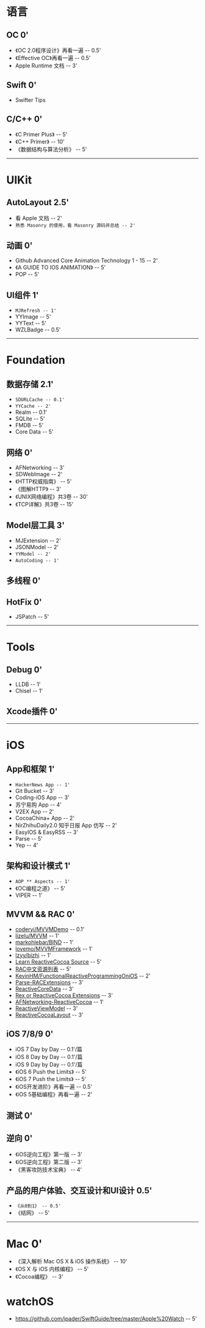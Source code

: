 # 语言

## OC  0'
* 《OC 2.0程序设计》再看一遍 -- 0.5'
* 《Effective OC》再看一遍 -- 0.5'
* Apple Runtime 文档 -- 3'

## Swift  0'
* Swifter Tips

## C/C++  0'
* 《C Primer Plus》 -- 5'
* 《C++ Primer》 -- 10'
* 《数据结构与算法分析》 -- 5'

------------------------------------

# UIKit

## AutoLayout  2.5'
<!--* 学习 VFL -- 0.5'-->
* 看 Apple 文档 -- 2'
* `熟悉 Masonry 的使用，看 Masonry 源码并总结 -- 2'`

## 动画  0'
* Github Advanced Core Animation Technology 1 - 15 -- 2'
* 《A GUIDE TO IOS ANIMATION》 -- 5'
* POP -- 5'

## UI组件  1'
* `MJRefresh -- 1'`
* YYImage -- 5'
* YYText -- 5'
* WZLBadge -- 0.5'

------------------------------------

# Foundation

## 数据存储  2.1'
* `SDURLCache -- 0.1'`
* `YYCache -- 2'`
* Realm -- 0.1'
* SQLite -- 5'
* FMDB -- 5'
* Core Data -- 5'

## 网络  0'
* AFNetworking -- 3'
* SDWebImage -- 2'
* 《HTTP权威指南》 -- 5'
* 《图解HTTP》 -- 3'
* 《UNIX网络编程》共3卷 -- 30'
* 《TCP详解》共3卷 -- 15'

## Model层工具  3'
* MJExtension -- 2'
* JSONModel -- 2'
* `YYModel -- 2'`
* `AutoCoding -- 1'`

## 多线程  0'

## HotFix  0'
* JSPatch -- 5'

------------------------------------

# Tools

## Debug  0'
* LLDB -- 1'
* Chisel -- 1'

## Xcode插件  0'

------------------------------------

# iOS

## App和框架  1'
* `HackerNews App -- 1'`
* Git Bucket -- 3'
* Coding-iOS App -- 3'
* 苏宁易购 App -- 4'
* V2EX App -- 2'
* CocoaChina+ App -- 2'
* NirZhihuDaily2.0 知乎日报 App 仿写 -- 2'
* EasyIOS & EasyRSS -- 3'
* Parse -- 5'
* Yep -- 4'

## 架构和设计模式  1'
* `AOP ** Aspects -- 1'`
* 《OC编程之道》 -- 5'
* VIPER -- 1' 

## MVVM && RAC  0'
* [coderyi/MVVMDemo](https://github.com/coderyi/MVVMDemo) -- 0.1'
* [lizelu/MVVM](https://github.com/lizelu/MVVM) -- 1'
* [markohlebar/BIND](https://github.com/markohlebar/BIND) -- 1'
* [lovemo/MVVMFramework](https://github.com/lovemo/MVVMFramework) -- 1'
* [lzyy/bizhi](https://github.com/lzyy/bizhi) -- 1'
* [Learn ReactiveCocoa Source](https://github.com/mailworks/LearnReactivecocoaSource) -- 5'
* [RAC中文资源列表](https://github.com/ReactiveCocoaChina/ReactiveCocoaChineseResources) -- 5'
* [KevinHM/FunctionalReactiveProgrammingOniOS](https://github.com/KevinHM/FunctionalReactiveProgrammingOniOS) -- 2'
* [Parse-RACExtensions](https://github.com/kastiglione/Parse-RACExtensions) -- 3'
* [ReactiveCoreData](https://github.com/apparentsoft/ReactiveCoreData) -- 3'
* [Rex or ReactiveCocoa Extensions](https://github.com/neilpa/Rex) -- 3'
* [AFNetworking-ReactiveCocoa](https://github.com/uasi/AFNetworking-ReactiveCocoa) -- 1'
* [ReactiveViewModel](https://github.com/ReactiveCocoa/ReactiveViewModel) -- 3'
* [ReactiveCocoaLayout](https://github.com/ReactiveCocoa/ReactiveCocoaLayout) -- 3' 

## iOS 7/8/9  0'
* iOS 7 Day by Day -- 0.1'/篇
* iOS 8 Day by Day -- 0.1'/篇
* iOS 9 Day by Day -- 0.1'/篇
* 《iOS 6 Push the Limits》 -- 5'
* 《iOS 7 Push the Limits》 -- 5'
* 《iOS开发进阶》再看一遍 -- 0.5'
* 《iOS 5基础编程》再看一遍 -- 2'

## 测试  0'

## 逆向  0'
* 《iOS逆向工程》第一版 -- 3'
* 《iOS逆向工程》第二版 -- 3'
* 《黑客攻防技术宝典》 -- 4‘

## 产品的用户体验、交互设计和UI设计  0.5'
* `《从0到1》 -- 0.5'`
* 《结网》 -- 5'

------------------------------------

# Mac  0'
* 《深入解析 Mac OS X & iOS 操作系统》 -- 10'
* 《OS X 与 iOS 内核编程》 -- 5'
* 《Cocoa编程》 -- 3'

# watchOS  

* https://github.com/ipader/SwiftGuide/tree/master/Apple%20Watch -- 5'
